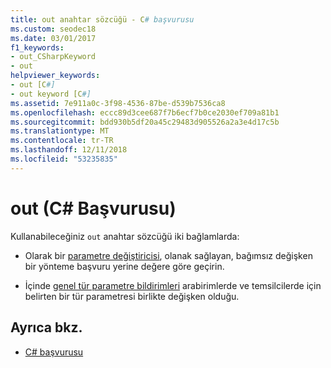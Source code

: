 ```yaml
---
title: out anahtar sözcüğü - C# başvurusu
ms.custom: seodec18
ms.date: 03/01/2017
f1_keywords:
- out_CSharpKeyword
- out
helpviewer_keywords:
- out [C#]
- out keyword [C#]
ms.assetid: 7e911a0c-3f98-4536-87be-d539b7536ca8
ms.openlocfilehash: eccc89d3cee687f7b6ecf7b0ce2030ef709a81b1
ms.sourcegitcommit: bdd930b5df20a45c29483d905526a2a3e4d17c5b
ms.translationtype: MT
ms.contentlocale: tr-TR
ms.lasthandoff: 12/11/2018
ms.locfileid: "53235835"
---
```

# <a name="out-c-reference"></a>out (C# Başvurusu)

Kullanabileceğiniz `out` anahtar sözcüğü iki bağlamlarda:

- Olarak bir [parametre değiştiricisi](out-parameter-modifier.md), olanak sağlayan, bağımsız değişken bir yönteme başvuru yerine değere göre geçirin.

- İçinde [genel tür parametre bildirimleri](out-generic-modifier.md) arabirimlerde ve temsilcilerde için belirten bir tür parametresi birlikte değişken olduğu.

## <a name="see-also"></a>Ayrıca bkz.

- [C# başvurusu](../index.md)
